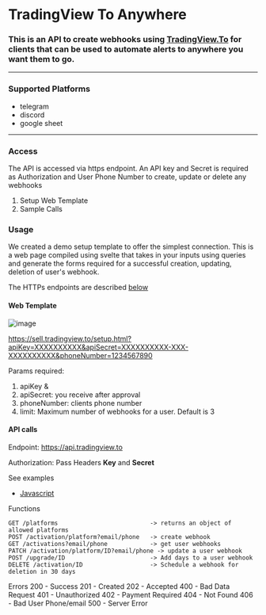 # TradingView To Anywhere

### This is an API to create webhooks using [TradingView.To](https://tradingview.to) for clients that can be used to automate alerts to anywhere you want them to go.

---

### Supported Platforms
- telegram
- discord
- google sheet

---

### Access

The API is accessed via https endpoint. An API key and Secret is required as Authorization and User Phone Number to create, update or delete any webhooks
1. Setup Web Template
2. Sample Calls


### Usage

We created a demo setup template to offer the simplest connection. 
This is a web page compiled using svelte that takes in your inputs using queries and generate the forms required for a successful creation, updating, deletion of user's webhook.

The HTTPs endpoints are described [below](#api-calls)

#### Web Template

![image](https://user-images.githubusercontent.com/22216995/205655533-276b4a60-c888-4af6-99d5-7ea07c392b98.png)

https://sell.tradingview.to/setup.html?apiKey=XXXXXXXXXX&apiSecret=XXXXXXXXXX-XXX-XXXXXXXXXX&phoneNumber=1234567890

Params required: 
1. apiKey &
2. apiSecret: you receive after approval
3. phoneNumber: clients phone number
4. limit: Maximum number of webhooks for a user. Default is 3


#### API calls

Endpoint: https://api.tradingview.to

Authorization: Pass Headers **Key** and **Secret**

See examples
- [Javascript](./index.js)

Functions
```
GET /platforms                          -> returns an object of allowed platforms
POST /activation/platform?email/phone	-> create webhook
GET /activations?email/phone		    -> get user webhooks
PATCH /activation/platform/ID?email/phone -> update a user webhook
POST /upgrade/ID			            -> Add days to a user webhook
DELETE /activation/ID			        -> Schedule a webhook for deletion in 30 days
```

Errors
200 - Success
201 - Created
202 - Accepted
400 - Bad Data Request
401 - Unauthorized
402 - Payment Required
404 - Not Found 
406 - Bad User Phone/email
500 - Server Error








